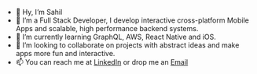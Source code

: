 - 👋  Hy, I’m Sahil
- 👀  I’m a Full Stack Developer, I develop interactive cross-platform Mobile Apps and scalable, high performance backend systems.
- 🌱  I’m currently learning GraphQL, AWS, React Native and iOS.
- 💞️  I’m looking to collaborate on projects with abstract ideas and make apps more fun and interactive.
- 📫  You can reach me at [LinkedIn](https://www.linkedin.com/in/itssaahiil/) or drop me an [Email](mailto:saahiil.dev@gmail.com)

<!---
xsaahil/xsaahil is a ✨ special ✨ repository because its `README.md` (this file) appears on your GitHub profile.
You can click the Preview link to take a look at your changes.
--->
